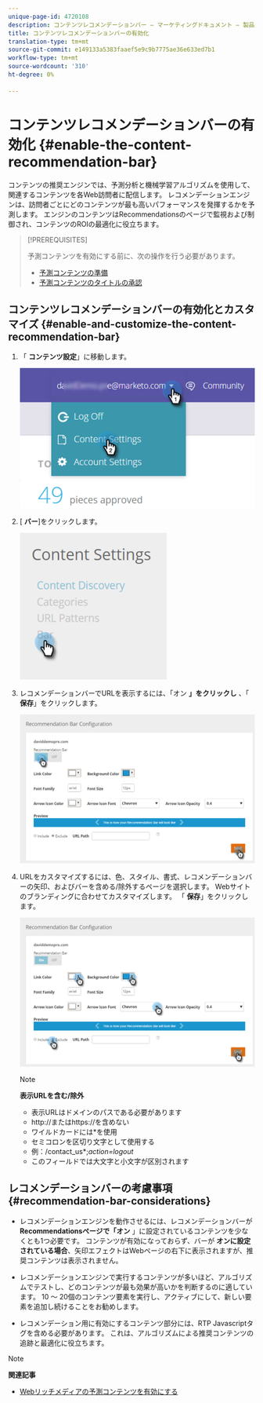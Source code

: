 ```yaml
---
unique-page-id: 4720108
description: コンテンツレコメンデーションバー — マーケティングドキュメント — 製品ドキュメントを有効にする
title: コンテンツレコメンデーションバーの有効化
translation-type: tm+mt
source-git-commit: e149133a5383faaef5e9c9b7775ae36e633ed7b1
workflow-type: tm+mt
source-wordcount: '310'
ht-degree: 0%

---
```



# コンテンツレコメンデーションバーの有効化 {#enable-the-content-recommendation-bar}

コンテンツの推奨エンジンでは、予測分析と機械学習アルゴリズムを使用して、関連するコンテンツを各Web訪問者に配信します。 レコメンデーションエンジンは、訪問者ごとにどのコンテンツが最も高いパフォーマンスを発揮するかを予測します。 エンジンのコンテンツはRecommendationsのページで監視および制御され、コンテンツのROIの最適化に役立ちます。

>[!PREREQUISITES]
>
>予測コンテンツを有効にする前に、次の操作を行う必要があります。
>
>* [予測コンテンツの準備](http://docs.marketo.com/display/docs/edit+predictive+content)
>* [予測コンテンツのタイトルの承認](/help/marketo/product-docs/predictive-content/working-with-all-content/approve-a-title-for-predictive-content.md)


## コンテンツレコメンデーションバーの有効化とカスタマイズ {#enable-and-customize-the-content-recommendation-bar}

1. 「 **コンテンツ設定**」に移動します。

   ![](assets/settings-dropdown-hand.png)

1. [ **バー**]をクリックします。

   ![](assets/content-settings-bar-hand.png)

1. レコメンデーションバーでURLを表示するには、「オン **」をクリックし** 、「 **保存**」をクリックします。

   ![](assets/bar-enable.png)

1. URLをカスタマイズするには、色、スタイル、書式、レコメンデーションバーの矢印、およびバーを含める/除外するページを選択します。 Webサイトのブランディングに合わせてカスタマイズします。 「 **保存**」をクリックします。

   ![](assets/bar-customize-details-hands.png)

   >[!NOTE]
   >
   >**表示URLを含む/除外**
   >
   >    * 表示URLはドメインのパスである必要があります
   >    * http://またはhttps://を含めない
   >    * ワイルドカードには*を使用
   * セミコロンを区切り文字として使用する
   * 例：/contact_us*;*action=logout*
   * このフィールドでは大文字と小文字が区別されます


## レコメンデーションバーの考慮事項 {#recommendation-bar-considerations}

* レコメンデーションエンジンを動作させるには、レコメンデーションバーが **Recommendationsページで「オン** 」に設定されているコンテンツを少なくとも1つ必要です。 コンテンツが有効になっておらず、バーが **オンに設定されている場合**、矢印エフェクトはWebページの右下に表示されますが、推奨コンテンツは表示されません。

* レコメンデーションエンジンで実行するコンテンツが多いほど、アルゴリズムでテストし、どのコンテンツが最も効果が高いかを判断するのに適しています。 10 ～ 20個のコンテンツ要素を実行し、アクティブにして、新しい要素を追加し続けることをお勧めします。
* レコメンデーション用に有効にするコンテンツ部分には、RTP Javascriptタグを含める必要があります。 これは、アルゴリズムによる推奨コンテンツの追跡と最適化に役立ちます。

>[!NOTE]
**関連記事**
* [Webリッチメディアの予測コンテンツを有効にする](enable-predictive-content-for-web-rich-media.md)

